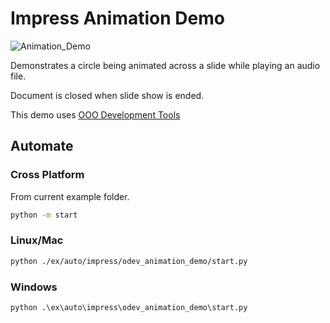 # Impress Animation Demo

![Animation_Demo](https://user-images.githubusercontent.com/4193389/198396583-7a763f89-24e3-42d4-8a5c-67a502136a50.gif)

Demonstrates a circle being animated across a slide while playing an audio file.

Document is closed when slide show is ended.

This demo uses [OOO Development Tools]

## Automate

### Cross Platform

From current example folder.

```sh
python -m start
```

### Linux/Mac

```sh
python ./ex/auto/impress/odev_animation_demo/start.py
```

### Windows

```ps
python .\ex\auto\impress\odev_animation_demo\start.py
```

[OOO Development Tools]: https://python-ooo-dev-tools.readthedocs.io/en/latest/